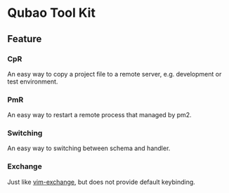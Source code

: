 # Qubao Tool Kit

## Feature

### CpR

An easy way to copy a project file to a remote server, e.g. development or test environment.

### PmR

An easy way to restart a remote process that managed by pm2.

### Switching

An easy way to switching between schema and handler.

### Exchange

Just like [vim-exchange](https://github.com/tommcdo/vim-exchange), but does not provide default keybinding. 
